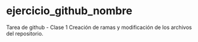 # ejercicio_github_nombre
 Tarea de github - Clase 1
Creación de ramas y modificación de los archivos del repositorio.